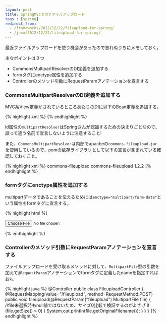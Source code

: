 ```yaml
---
layout: post
title: SpringMVCでのファイルアップロード
tags : [spring]
redirect_from: 
  - /frameworks/2012/12/22/fileupload-for-spring/
  - /java/2012/12/22/fileupload-for-spring/
---
```


最近ファイルアップロードを使う機会があったので忘れぬうちにメモしておく。

主なポイントは３つ

* CommonsMultipartResolverのDI定義を追加する
* formタグにenctype属性を追加する
* Controllerのメソッド引数にRequestParamアノテーションを宣言する

### CommonsMultipartResolverのDI定義を追加する

MVC系View定義がされているところあたりのDIに以下のBean定義を追加する。  

{% highlight xml %}
<bean id="multipartResolver"
    class="org.springframework.web.multipart.commons.CommonsMultipartResolver">
    <property name="maxUploadSize" value="100000"/>
</bean>
{% endhighlight %}

id属性の`multipartResolver`はSpringさんが認識するための決まりごとなので、  
誤って違う名前で宣言しないように注意すること!

また、`CommonsMultipartResolver`は内部でapacheの`commons-fileupload.jar`を使用しているので、pomの依存ライブラリとして以下の宣言が含まれている確認しておくこと。

{% highlight xml %}
<dependency>
	<groupId>commons-fileupload</groupId>
	<artifactId>commons-fileupload</artifactId>
	<version>1.2.2</version>
</dependency>
{% endhighlight %}

### formタグにenctype属性を追加する

multipartデータであることを伝えるためには`enctype="multipart/form-data"`という属性をformタグに宣言する。

{% highlight html %}
<form method="post" action="/fileupload" enctype="multipart/form-data">
	<input type="file" name="fileupload">
</form>
{% endhighlight %}

### Controllerのメソッド引数にRequestParamアノテーションを宣言する

ファイルアップロードを受け取るメソッドに対して、`MultipartFile`型の引数を加えて`@RequestParam`アノテーションでformタグに定義したnameを指定すればおk。

{% highlight java %}
@Controller
public class FileuploadController {
	@RequestMapping(value="/fileupload", method=RequestMethod.POST)
	public void fileupload(@RequestParam("fileupload") MultipartFile file) {
		//file未選択時もnull値ではないため、サイズ0比較で検証するのがよさげ
		if (file.getSize() > 0) {
			System.out.println(file.getOriginalFilename());
		}
	}
}
{% endhighlight %}

